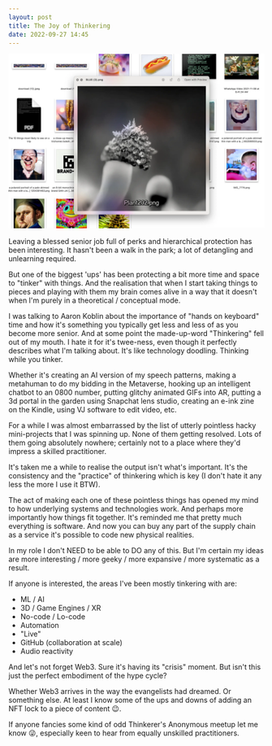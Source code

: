 ```yaml
---
layout: post
title: The Joy of Thinkering
date: 2022-09-27 14:45
---
```


![a directory of thinkering random files](/images/thinkering/thinkering.webp)

Leaving a blessed senior job full of perks and hierarchical protection has been interesting. It hasn't been a walk in the park; a lot of detangling and unlearning required.

But one of the biggest 'ups' has been protecting a bit more time and space to "tinker" with things. And the realisation that when I start taking things to pieces and playing with them my brain comes alive in a way that it doesn't when I'm purely in a theoretical / conceptual mode.

I was talking to Aaron Koblin about the importance of "hands on keyboard" time and how it's something you typically get less and less of as you become more senior. And at some point the made-up-word "Thinkering" fell out of my mouth. I hate it for it's twee-ness, even though it perfectly describes what I'm talking about. It's like technology doodling. Thinking while you tinker.

Whether it's creating an AI version of my speech patterns, making a metahuman to do my bidding in the Metaverse, hooking up an intelligent chatbot to an 0800 number, putting glitchy animated GIFs into AR, putting a 3d portal in the garden using Snapchat lens studio, creating an e-ink zine on the Kindle, using VJ software to edit video, etc.

For a while I was almost embarrassed by the list of utterly pointless hacky mini-projects that I was spinning up. None of them getting resolved. Lots of them going absolutely nowhere; certainly not to a place where they'd impress a skilled practitioner.

It's taken me a while to realise the output isn't what's important. It's the consistency and the "practice" of thinkering which is key (I don't hate it any less the more I use it BTW).

The act of making each one of these pointless things has opened my mind to how underlying systems and technologies work. And perhaps more importantly how things fit together. It's reminded me that pretty much everything is software. And now you can buy any part of the supply chain as a service it's possible to code new physical realities.

In my role I don't NEED to be able to DO any of this. But I'm certain my ideas are more interesting / more geeky / more expansive / more systematic as a result. 

If anyone is interested, the areas I've been mostly tinkering with are:

- ML / AI
- 3D / Game Engines / XR
- No-code / Lo-code
- Automation
- "Live"
- GitHub (collaboration at scale)
- Audio reactivity

And let's not forget Web3. Sure it's having its "crisis" moment. But isn't this just the perfect embodiment of the hype cycle?

Whether Web3 arrives in the way the evangelists had dreamed. Or something else. At least I know some of the ups and downs of adding an NFT lock to a piece of content 😉.

If anyone fancies some kind of odd Thinkerer's Anonymous meetup let me know 😜, especially keen to hear from equally unskilled practitioners.

